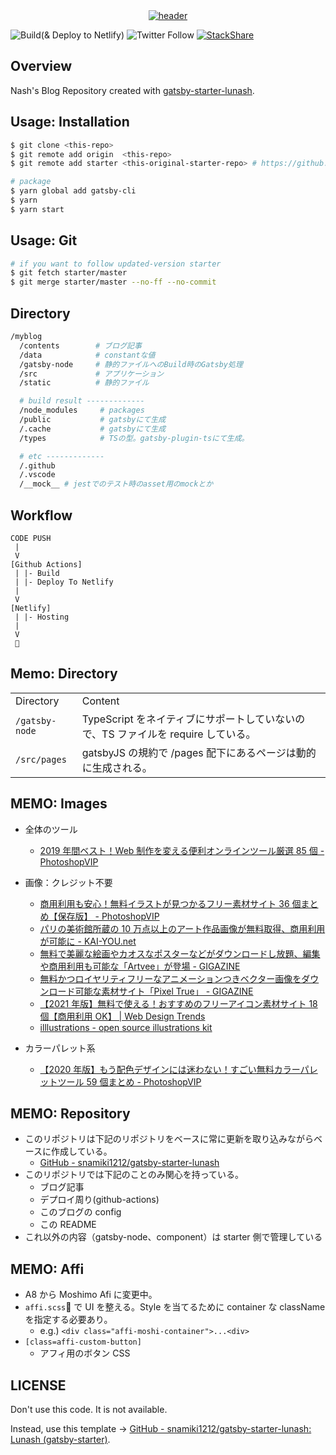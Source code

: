 <!-- Header -->
<div align="center">
  <a href="https://snamiki1212.com">
    <img src="https://user-images.githubusercontent.com/26793088/127581364-127a0134-0dc4-4298-9fe5-72188842a6ad.png" alt="header" />
  </a>
</div>
<!-- /Header -->

<!-- Badges -->

![Build(& Deploy to Netlify)](https://github.com/snamiki1212/myblog/workflows/Build%20&%20Deploy%20to%20Netlify/badge.svg)
![Twitter Follow](https://img.shields.io/twitter/follow/snamiki1212?style=social)
[![StackShare](http://img.shields.io/badge/Stackshare-teckstaks-0690fa.svg?style=flat)](https://stackshare.io/snamiki1212/lunash)

<!-- /Badges -->

## Overview

Nash's Blog Repository created with [gatsby-starter-lunash](https://github.com/snamiki1212/gatsby-starter-lunash).

## Usage: Installation

```zsh
$ git clone <this-repo>
$ git remote add origin  <this-repo>
$ git remote add starter <this-original-starter-repo> # https://github.com/snamiki1212/gatsby-starter-lunash

# package
$ yarn global add gatsby-cli
$ yarn
$ yarn start
```

## Usage: Git

```zsh
# if you want to follow updated-version starter
$ git fetch starter/master
$ git merge starter/master --no-ff --no-commit
```

## Directory

```sh
/myblog
  /contents        # ブログ記事
  /data            # constantな値
  /gatsby-node     # 静的ファイルへのBuild時のGatsby処理
  /src             # アプリケーション
  /static          # 静的ファイル

  # build result -------------
  /node_modules     # packages
  /public           # gatsbyにて生成
  /.cache           # gatsbyにて生成
  /types            # TSの型。gatsby-plugin-tsにて生成。

  # etc -------------
  /.github
  /.vscode
  /__mock__ # jestでのテスト時のasset用のmockとか
```

## Workflow

```
CODE PUSH
 |
 V
[Github Actions]
 | |- Build
 | |- Deploy To Netlify
 |
 V
[Netlify]
 | |- Hosting
 |
 V
 🎉
```

## Memo: Directory

<table>
  <tr>
    <td>Directory</td>
    <td>Content</td>
  </tr>
  <tr>
    <td><code>/gatsby-node</code></td>
    <td>TypeScript をネイティブにサポートしていないので、TS ファイルを require している。</td>
  </tr>
  <tr>
    <td><code>/src/pages</code></td>
    <td>gatsbyJS の規約で /pages 配下にあるページは動的に生成される。</td>
  </tr>
</table>

## MEMO: Images

- 全体のツール

  - [2019 年間ベスト！Web 制作を変える便利オンラインツール厳選 85 個 - PhotoshopVIP](http://photoshopvip.net/119896)

- 画像：クレジット不要

  - [商用利用も安心！無料イラストが見つかるフリー素材サイト 36 個まとめ【保存版】 - PhotoshopVIP](http://photoshopvip.net/115273#tip2)
  - [パリの美術館所蔵の 10 万点以上のアート作品画像が無料取得、商用利用が可能に - KAI-YOU.net](https://kai-you.net/article/70889)
  - [無料で美麗な絵画やカオスなポスターなどがダウンロードし放題、編集や商用利用も可能な「Artvee」が登場 - GIGAZINE](https://gigazine.net/news/20200612-artvee-public-domain-art/)
  - [無料かつロイヤリティフリーなアニメーションつきベクター画像をダウンロード可能な素材サイト「Pixel True」 - GIGAZINE](https://gigazine.net/news/20200806-pixeltrue/)
  - [【2021 年版】無料で使える！おすすめのフリーアイコン素材サイト 18 個【商用利用 OK】 | Web Design Trends](https://webdesign-trends.net/entry/13277)
  - [illlustrations - open source illustrations kit](https://illlustrations.co/)

- カラーパレット系
  - [【2020 年版】もう配色デザインには迷わない！すごい無料カラーパレットツール 59 個まとめ - PhotoshopVIP](http://photoshopvip.net/72189)

## MEMO: Repository

- このリポジトリは下記のリポジトリをベースに常に更新を取り込みながらベースに作成している。
  - [GitHub - snamiki1212/gatsby-starter-lunash](https://github.com/snamiki1212/gatsby-starter-lunash)
- このリポジトリでは下記のことのみ関心を持っている。
  - ブログ記事
  - デプロイ周り(github-actions)
  - このブログの config
  - この README
- これ以外の内容（gatsby-node、component）は starter 側で管理している

## MEMO: Affi

- A8 から Moshimo Afi に変更中。
- `affi.scss` で UI を整える。Style を当てるために container な className を指定する必要あり。
  - e.g.) `<div class="affi-moshi-container">...<div>`
- `[class=affi-custom-button]`
  - アフィ用のボタン CSS

## LICENSE

Don't use this code. It is not available.

Instead, use this template -> [GitHub - snamiki1212/gatsby-starter-lunash: Lunash (gatsby-starter)](https://github.com/snamiki1212/gatsby-starter-lunash).
